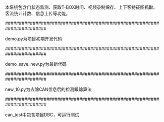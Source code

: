 本系统包含门状态监测、获取T-BOX时间、视频录制保存、上下客特征图抓取、客流统计计数、信息上传等功能。

#######################################################################

demo.py为项目初期开发代码

#######################################################################

demo_save_new.py为最新代码

#######################################################################
  
new_10.py为去除CAN信息后的检测跟踪算法

#######################################################################

can_test中包含项目DBC，可运行测试

